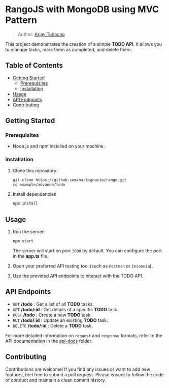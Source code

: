 # RangoJS with MongoDB using MVC Pattern

>Author: [Arjay Tuñacao](https://github.com/Uchihabeats)

This project demonstrates the creation of a simple **TODO API**. It allows you to manage tasks, mark them as completed, and delete them.

## Table of Contents

- [Getting Started](#getting-started)
  - [Prerequisites](#prerequisites)
  - [Installation](#installation)
- [Usage](#usage)
- [API Endpoints](#api-endpoints)
- [Contributing](#contributing)

## Getting Started

### Prerequisites

- Node.js and npm installed on your machine.

### Installation

1. Clone this repository:

   ```sh
   git clone https://github.com/mackignacio/rango.git
   cd example/advance/todo
   ```

2. Install dependencies

    ```sh
    npm install
    ```

## Usage

1. Run the server:

    ```sh
    npm start
    ```

    The server will start on port `3000` by default. You can configure the port in the **app.ts** file.

2. Open your preferred API testing tool (such as `Postman` or `Insomnia`).
3. Use the provided API endpoints to interact with the TODO API.

## API Endpoints

- `GET` **/todo** : Get a list of all **TODO** tasks.
- `GET` **/todo/:id** : Get details of a specific **TODO** task.
- `POST` **/todo** : Create a new **TODO** task.
- `PUT` **/todo/:id** : Update an existing **TODO** task.
- `DELETE` **/todo/:id** : Delete a **TODO** task.

For more detailed information on `request` and `response` formats, refer to the API documentation in the [api-docs](https://github.com/mackignacio/rango/tree/main/example#request-and-response-handling) folder.

## Contributing

Contributions are welcome! If you find any issues or want to add new features, feel free to submit a pull request. Please ensure to follow the code of conduct and maintain a clean commit history.
